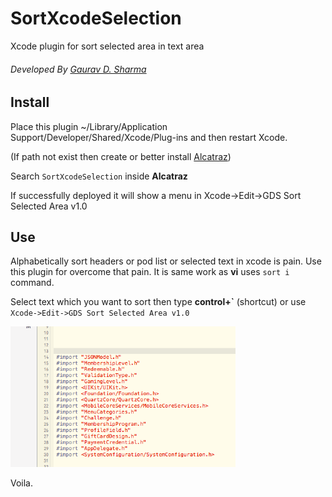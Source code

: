 # SortXcodeSelection
Xcode plugin for sort selected area in text area

###### Developed By [Gaurav D. Sharma](http://gauravds.blogspot.in/)

## Install
Place this plugin ~/Library/Application Support/Developer/Shared/Xcode/Plug-ins and then restart Xcode.

(If path not exist then create or better install [Alcatraz](https://github.com/alcatraz/Alcatraz))

Search `SortXcodeSelection` inside **Alcatraz**

If successfully deployed it will show a menu in Xcode->Edit->GDS Sort Selected Area v1.0

## Use
Alphabetically sort headers or pod list or selected text in xcode is pain. Use this plugin for overcome that pain.
It is same work as **vi** uses `sort i` command.

Select text which you want to sort then type **control+\`** (shortcut) or use
`Xcode->Edit->GDS Sort Selected Area v1.0`

![Screenshot](https://raw.githubusercontent.com/dayitv89/SortXcodeSelection/master/screenshot.gif)

Voila.
